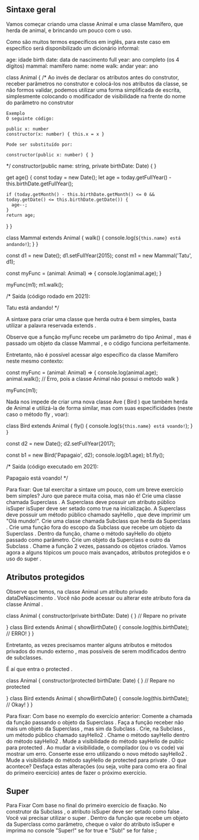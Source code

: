 ## Sintaxe geral

Vamos começar criando uma classe Animal e uma classe Mamífero, que herda de animal, e brincando um pouco com o uso.

Como são muitos termos específicos em inglês, para este caso em específico será disponibilizado um dicionário informal:

age: idade
birth date: data de nascimento
full year: ano completo (os 4 dígitos)
mammal: mamífero
name: nome
walk: andar
year: ano
 

class Animal {
  /*
    Ao invés de declarar os atributos antes do construtor, receber parâmetros 
    no construtor e colocá-los nos atributos da classe, se não formos 
    validar, podemos utilizar uma forma simplificada de escrita, simplesmente
    colocando o modificador de visibilidade na frente
    do nome do parâmetro no construtor

    Exemplo
    O seguinte código:

    public x: number
    constructor(x: number) { this.x = x }

    Pode ser substituído por:

    constructor(public x: number) { }
  */
  constructor(public name: string, private birthDate: Date) { }

  get age() {
    const today = new Date();
    let age = today.getFullYear() - this.birthDate.getFullYear();

    if (today.getMonth() - this.birthDate.getMonth() <= 0 && today.getDate() <= this.birthDate.getDate()) {
      age--;
    }
    return age;
  }
}

class Mammal extends Animal {
  walk() {
    console.log(`${this.name} está andando!`);
  }
}

const d1 = new Date();
d1.setFullYear(2015);
const m1 = new Mammal('Tatu', d1);

const myFunc = (animal: Animal) => {
  console.log(animal.age);
}

myFunc(m1);
m1.walk();

/*
Saída (código rodado em 2021):

Tatu está andando!
*/

A sintaxe para criar uma classe que herda outra é bem simples, basta utilizar a palavra reservada extends .

Observe que a função myFunc recebe um parâmetro do tipo Animal , mas é passado um objeto da classe Mammal , e o código funciona perfeitamente.

Entretanto, não é possível acessar algo específico da classe Mamífero neste mesmo contexto:

const myFunc = (animal: Animal) => {
  console.log(animal.age);
  animal.walk(); // Erro, pois a classe Animal não possui o método walk
}

myFunc(m1);

Nada nos impede de criar uma nova classe Ave ( Bird ) que também herda de Animal e utilizá-la de forma similar, mas com suas especificidades (neste caso o método fly , voar):

class Bird extends Animal {
  fly() {
    console.log(`${this.name} está voando!`);
  }
}

const d2 = new Date();
d2.setFullYear(2017);

const b1 = new Bird('Papagaio', d2);
console.log(b1.age);
b1.fly();

/*
Saída (código executado em 2021):

Papagaio está voando!
*/

Para fixar:
Que tal exercitar a sintaxe um pouco, com um breve exercício bem simples? Juro que parece muita coisa, mas não é!
Crie uma classe chamada Superclass .
A Superclass deve possuir um atributo público isSuper
isSuper deve ser setado como true na inicialização.
A Superclass deve possuir um método público chamado sayHello , que deve imprimir um "Olá mundo!".
Crie uma classe chamada Subclass que herda da Superclass .
Crie uma função fora do escopo da Subclass que recebe um objeto da Superclass .
Dentro da função, chame o método sayHello do objeto passado como parâmetro.
Crie um objeto da Superclass e outro da Subclass .
Chame a função 2 vezes, passando os objetos criados.
Vamos agora a alguns tópicos um pouco mais avançados, atributos protegidos e o uso do super .


## Atributos protegidos

Observe que temos, na classe Animal um atributo privado dataDeNascimento .
Você não pode acessar ou alterar este atributo fora da classe Animal .

class Animal {
  constructor(private birthDate: Date) { } // Repare no private

}
class Bird extends Animal {
  showBirthDate() {
    console.log(this.birthDate); // ERRO!
  }
}

Entretanto, as vezes precisamos manter alguns atributos e métodos privados do mundo externo , mas possíveis de serem modificados dentro de subclasses.

É aí que entra o protected .

class Animal {
  constructor(protected birthDate: Date) { } // Repare no protected

}
class Bird extends Animal {
  showBirthDate() {
    console.log(this.birthDate); // Okay!
  }
}

Para fixar:
Com base no exemplo do exercício anterior:
Comente a chamada da função passando o objeto da Superclass .
Faça a função receber não mais um objeto da Superclass , mas sim da Subclass .
Crie, na Subclass , um método público chamado sayHello2 .
Chame o método sayHello dentro do método sayHello2 .
Mude a visibilidade do método sayHello de public para protected .
Ao mudar a visibilidade, o compilador (ou o vs code) vai mostrar um erro. Conserte esse erro utilizando o novo método sayHello2 .
Mude a visibilidade do método sayHello de protected para private . O que acontece?
Desfaça estas alterações (ou seja, volte para como era ao final do primeiro exercício) antes de fazer o próximo exercício.

## Super
Para Fixar
Com base no final do primeiro exercício de fixação.
No construtor da Subclass , o atributo isSuper deve ser setado como false . Você vai precisar utilizar o super .
Dentro da função que recebe um objeto da Superclass como parâmetro, cheque o valor do atributo isSuper e imprima no console "Super!" se for true e "Sub!" se for false ;
